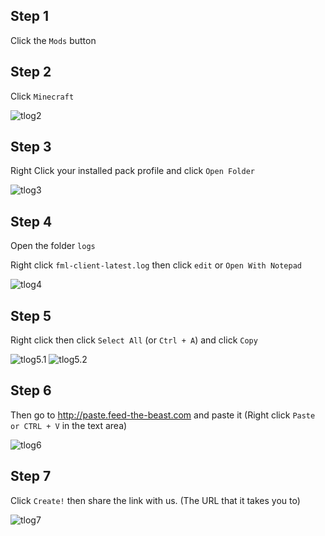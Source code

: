 ## Step 1

Click the `Mods` button

<v-img src="https://gaz492.github.io/FTB-FAQ/images/tLog/TwitchUI_2017-08-10_18-57-17.png"/>

## Step 2
Click `Minecraft`

![tlog2][]

## Step 3
Right Click your installed pack profile and click `Open Folder`

![tlog3][]

## Step 4
Open the folder `logs`

Right click `fml-client-latest.log` then click `edit` or `Open With Notepad`

![tlog4][]

## Step 5
Right click then click `Select All` (or `Ctrl + A`) and click `Copy`

![tlog5.1][]
![tlog5.2][]

## Step 6
Then go to http://paste.feed-the-beast.com and paste it (Right click `Paste or CTRL + V` in the text area)

![tlog6][]

## Step 7
Click `Create!` then share the link with us. (The URL that it takes you to)

![tlog7][]

[tLog1]: https://gaz492.github.io/FTB-FAQ/images/tLog/TwitchUI_2017-08-10_18-57-17.png

[tLog2]: https://gaz492.github.io/FTB-FAQ/images/tLog/TwitchUI_2017-08-10_18-57-20.png

[tLog3]: https://gaz492.github.io/FTB-FAQ/images/tLog/TwitchUI_2017-08-10_19-03-42.png

[tLog4]: https://gaz492.github.io/FTB-FAQ/images/tLog/CurseUI_2016-09-10_11-25-27.png

[tLog5.1]: https://gaz492.github.io/FTB-FAQ/images/tLog/notepad_2016-09-10_11-25-48.png

[tLog5.2]: https://gaz492.github.io/FTB-FAQ/images/tLog/notepad_2016-09-10_11-25-48.png

[tLog6]: https://gaz492.github.io/FTB-FAQ/images/tLog/chrome_2016-09-10_11-26-40.png

[tLog7]: https://gaz492.github.io/FTB-FAQ/images/tLog/chrome_2016-09-10_11-27-13.png